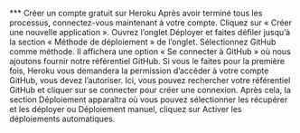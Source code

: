 <!--Pour le déploiement de chatbot sur Heroku : -->
*** Créer un compte gratuit sur Heroku
Après avoir terminé tous les processus, connectez-vous maintenant à votre compte.
Cliquez sur « Créer une nouvelle application ».
Ouvrez l’onglet Déployer et faites défiler jusqu’à la section « Méthode de déploiement » de l’onglet.
Sélectionnez GitHub comme méthode. Il affichera une option « Se connecter à GitHub » où nous ajoutons fournir notre référentiel GitHub. Si vous le faites pour la première fois, Heroku vous demandera la permission d’accéder à votre compte GitHub, vous devez l’autoriser. Ici, vous pouvez rechercher votre référentiel GitHub et cliquer sur se connecter pour créer une connexion.
Après cela, la section Déploiement apparaîtra où vous pouvez sélectionner les récupérer et les déployer ou Déploiement manuel, cliquez sur Activer les déploiements automatiques. 
